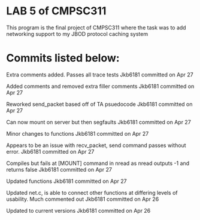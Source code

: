 # LAB 5 of CMPSC311
This program is the final project of CMPSC311 where the task was to add networking support to my JBOD protocol caching system
# Commits listed below:

Extra comments added. Passes all trace tests
Jkb6181 committed on Apr 27

Added comments and removed extra filler comments
Jkb6181 committed on Apr 27

Reworked send_packet based off of TA psuedocode
Jkb6181 committed on Apr 27

Can now mount on server but then segfaults
Jkb6181 committed on Apr 27

Minor changes to functions
Jkb6181 committed on Apr 27

Appears to be an issue with recv_packet, send command passes without error.
Jkb6181 committed on Apr 27

Compiles but fails at [MOUNT] command in nread as nread outputs -1 and returns false
Jkb6181 committed on Apr 27

Updated functions
Jkb6181 committed on Apr 27

Updated net.c, is able to connect other functions at differing levels of usability. Much commented out
Jkb6181 committed on Apr 26

Updated to current versions
Jkb6181 committed on Apr 26
